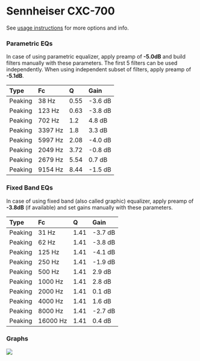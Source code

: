 # Sennheiser CXC-700
See [usage instructions](https://github.com/jaakkopasanen/AutoEq#usage) for more options and info.

### Parametric EQs
In case of using parametric equalizer, apply preamp of **-5.0dB** and build filters manually
with these parameters. The first 5 filters can be used independently.
When using independent subset of filters, apply preamp of **-5.1dB**.

| Type    | Fc      |    Q | Gain    |
|:--------|:--------|:-----|:--------|
| Peaking | 38 Hz   | 0.55 | -3.6 dB |
| Peaking | 123 Hz  | 0.63 | -3.8 dB |
| Peaking | 702 Hz  | 1.2  | 4.8 dB  |
| Peaking | 3397 Hz | 1.8  | 3.3 dB  |
| Peaking | 5997 Hz | 2.08 | -4.0 dB |
| Peaking | 2049 Hz | 3.72 | -0.8 dB |
| Peaking | 2679 Hz | 5.54 | 0.7 dB  |
| Peaking | 9154 Hz | 8.44 | -1.5 dB |

### Fixed Band EQs
In case of using fixed band (also called graphic) equalizer, apply preamp of **-3.8dB**
(if available) and set gains manually with these parameters.

| Type    | Fc       |    Q | Gain    |
|:--------|:---------|:-----|:--------|
| Peaking | 31 Hz    | 1.41 | -3.7 dB |
| Peaking | 62 Hz    | 1.41 | -3.8 dB |
| Peaking | 125 Hz   | 1.41 | -4.1 dB |
| Peaking | 250 Hz   | 1.41 | -1.9 dB |
| Peaking | 500 Hz   | 1.41 | 2.9 dB  |
| Peaking | 1000 Hz  | 1.41 | 2.8 dB  |
| Peaking | 2000 Hz  | 1.41 | 0.1 dB  |
| Peaking | 4000 Hz  | 1.41 | 1.6 dB  |
| Peaking | 8000 Hz  | 1.41 | -2.7 dB |
| Peaking | 16000 Hz | 1.41 | 0.4 dB  |

### Graphs
![](https://raw.githubusercontent.com/jaakkopasanen/AutoEq/master/results/rtings/avg/Sennheiser%20CXC-700/Sennheiser%20CXC-700.png)